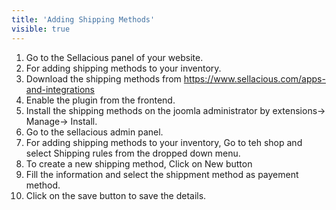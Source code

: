 ```yaml
---
title: 'Adding Shipping Methods'
visible: true
---
```


1. Go to the Sellacious panel of your website.
2. For adding shipping methods to your inventory.
3. Download the shipping methods from https://www.sellacious.com/apps-and-integrations
4. Enable the plugin from the frontend.
5. Install the shipping methods on the joomla administrator by extensions-> Manage-> Install.
6. Go to the sellacious admin panel.
7. For adding shipping methods to your inventory, Go to teh shop and select Shipping rules from the dropped down menu.
8. To create a new shipping method, Click on New button
9. Fill the information and select the shippment method as payement method.
10. Click on the save button to save the details.
